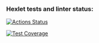 ### Hexlet tests and linter status:
[![Actions Status](https://github.com/DamirHud/frontend-project-44/workflows/hexlet-check/badge.svg)](https://github.com/DamirHud/frontend-project-44/actions)

[![Test Coverage](https://api.codeclimate.com/v1/badges/e6439b93ddd504f6c563/test_coverage)](https://codeclimate.com/github/DamirHud/frontend-project-44/test_coverage)